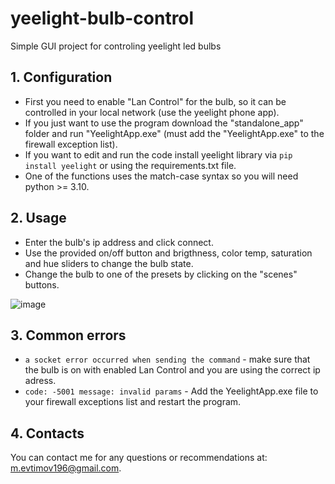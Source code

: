 # yeelight-bulb-control
Simple GUI project for controling yeelight led bulbs

## 1. Configuration
* First you need to enable "Lan Control" for the bulb, so it can be controlled in your local network (use the yeelight phone app).
* If you just want to use the program download the "standalone_app" folder and run "YeelightApp.exe" (must add the "YeelightApp.exe" to the firewall exception list).
* If you want to edit and run the code install yeelight library via `pip install yeelight` or using the requirements.txt file.
* One of the functions uses the match-case syntax so you will need python >= 3.10.

## 2. Usage
* Enter the bulb's ip address and click connect.
* Use the provided on/off button and brigthness, color temp, saturation and hue sliders to change the bulb state.
* Change the bulb to one of the presets by clicking on the "scenes" buttons.

![image](https://user-images.githubusercontent.com/59535105/165339515-eba19f51-58c9-40d9-b8d1-10fb47be099e.png)

## 3. Common errors
* `a socket error occurred when sending the command` - make sure that the bulb is on with enabled Lan Control and you are using the correct ip adress.
* `code: -5001 message: invalid params` - Add the YeelightApp.exe file to your firewall exceptions list and restart the program.

## 4. Contacts
You can contact me for any questions or recommendations at: m.evtimov196@gmail.com.

